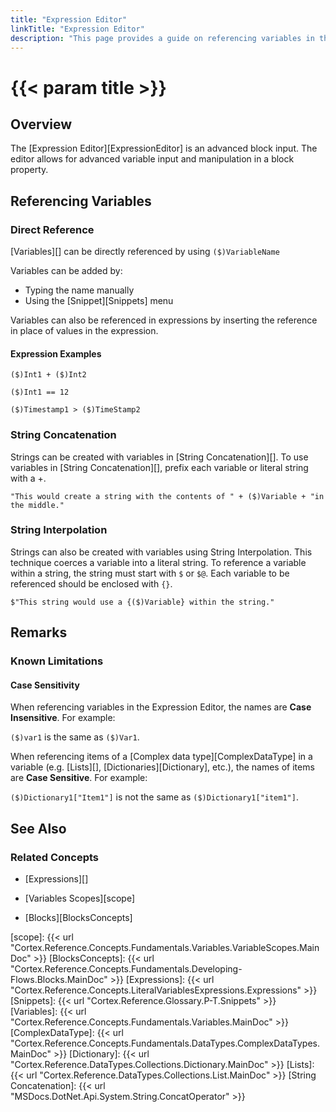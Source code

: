 ```yaml
---
title: "Expression Editor"
linkTitle: "Expression Editor"
description: "This page provides a guide on referencing variables in the Expression Editor."
---
```


# {{< param title >}}

## Overview

The [Expression Editor][ExpressionEditor] is an advanced block input. The editor allows for advanced variable input and manipulation in a block property.

## Referencing Variables

### Direct Reference

[Variables][] can be directly referenced by using `($)VariableName`

Variables can be added by:

- Typing the name manually
- Using the [Snippet][Snippets] menu

Variables can also be referenced in expressions by inserting the reference in place of values in the expression.

#### Expression Examples

`($)Int1 + ($)Int2`

`($)Int1 == 12`

`($)Timestamp1 > ($)TimeStamp2`

### String Concatenation

Strings can be created with variables in [String Concatenation][]. To use variables in [String Concatenation][], prefix each variable or literal string with a +.

`"This would create a string with the contents of " + ($)Variable + "in the middle."`

### String Interpolation

Strings can also be created with variables using String Interpolation. This technique coerces a variable into a literal string. To reference a variable within a string, the string must start with `$` or `$@`. Each variable to be referenced should be enclosed with `{}`.

`$"This string would use a {($)Variable} within the string."`

## Remarks

### Known Limitations

#### Case Sensitivity

When referencing variables in the Expression Editor, the names are **Case Insensitive**. For example:

`($)var1` is the same as `($)Var1`.

When referencing items of a [Complex data type][ComplexDataType] in a variable (e.g. [Lists][], [Dictionaries][Dictionary], etc.), the names of items are **Case Sensitive**. For example:

`($)Dictionary1["Item1"]` is not the same as `($)Dictionary1["item1"]`.

## See Also

### Related Concepts

- [Expressions][]

- [Variables Scopes][scope]

- [Blocks][BlocksConcepts]

[scope]: {{< url "Cortex.Reference.Concepts.Fundamentals.Variables.VariableScopes.MainDoc" >}}
[BlocksConcepts]: {{< url "Cortex.Reference.Concepts.Fundamentals.Developing-Flows.Blocks.MainDoc" >}}
[Expressions]: {{< url "Cortex.Reference.Concepts.LiteralVariablesExpressions.Expressions" >}}
[Snippets]: {{< url "Cortex.Reference.Glossary.P-T.Snippets" >}}
[Variables]: {{< url "Cortex.Reference.Concepts.Fundamentals.Variables.MainDoc" >}}
[ComplexDataType]: {{< url "Cortex.Reference.Concepts.Fundamentals.DataTypes.ComplexDataTypes.MainDoc" >}}
[Dictionary]: {{< url "Cortex.Reference.DataTypes.Collections.Dictionary.MainDoc" >}}
[Lists]: {{< url "Cortex.Reference.DataTypes.Collections.List.MainDoc" >}}
[String Concatenation]: {{< url "MSDocs.DotNet.Api.System.String.ConcatOperator" >}}
